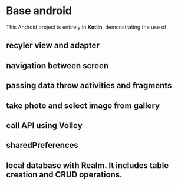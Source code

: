 # Base android

This Android project is entirely in **Kotlin**, demonstrating the use of 
## recyler view and adapter
## navigation between screen
## passing data throw activities and fragments
## take photo and select image from gallery
## call API using Volley
## sharedPreferences
## local database with **Realm**. It includes table creation and CRUD operations.
